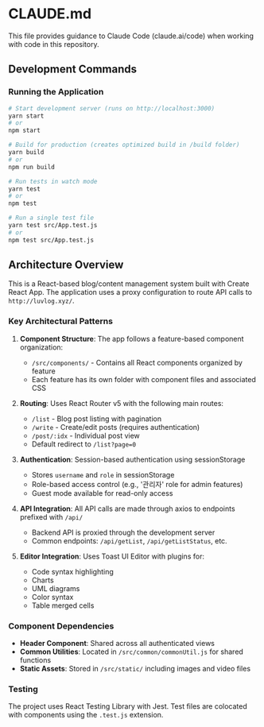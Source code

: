 # CLAUDE.md

This file provides guidance to Claude Code (claude.ai/code) when working with code in this repository.

## Development Commands

### Running the Application
```bash
# Start development server (runs on http://localhost:3000)
yarn start
# or
npm start

# Build for production (creates optimized build in /build folder)
yarn build
# or
npm run build

# Run tests in watch mode
yarn test
# or
npm test

# Run a single test file
yarn test src/App.test.js
# or
npm test src/App.test.js
```

## Architecture Overview

This is a React-based blog/content management system built with Create React App. The application uses a proxy configuration to route API calls to `http://luvlog.xyz/`.

### Key Architectural Patterns

1. **Component Structure**: The app follows a feature-based component organization:
   - `/src/components/` - Contains all React components organized by feature
   - Each feature has its own folder with component files and associated CSS

2. **Routing**: Uses React Router v5 with the following main routes:
   - `/list` - Blog post listing with pagination
   - `/write` - Create/edit posts (requires authentication)
   - `/post/:idx` - Individual post view
   - Default redirect to `/list?page=0`

3. **Authentication**: Session-based authentication using sessionStorage
   - Stores `username` and `role` in sessionStorage
   - Role-based access control (e.g., '관리자' role for admin features)
   - Guest mode available for read-only access

4. **API Integration**: All API calls are made through axios to endpoints prefixed with `/api/`
   - Backend API is proxied through the development server
   - Common endpoints: `/api/getList`, `/api/getListStatus`, etc.

5. **Editor Integration**: Uses Toast UI Editor with plugins for:
   - Code syntax highlighting
   - Charts
   - UML diagrams
   - Color syntax
   - Table merged cells

### Component Dependencies

- **Header Component**: Shared across all authenticated views
- **Common Utilities**: Located in `/src/common/commonUtil.js` for shared functions
- **Static Assets**: Stored in `/src/static/` including images and video files

### Testing

The project uses React Testing Library with Jest. Test files are colocated with components using the `.test.js` extension.